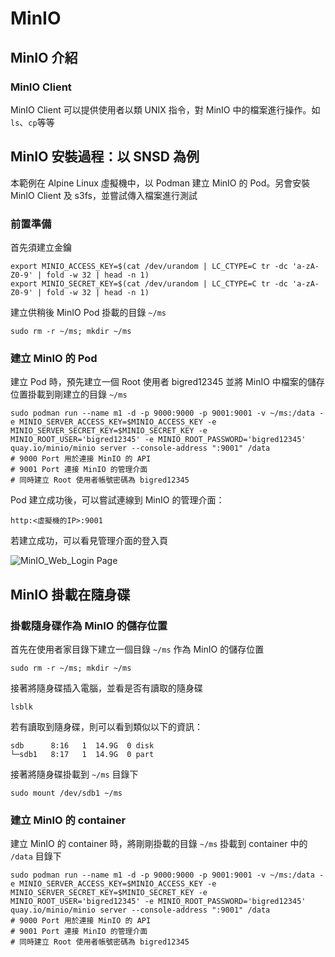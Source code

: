 # MinIO

## MinIO 介紹

### MinIO Client

MinIO Client 可以提供使用者以類 UNIX 指令，對 MinIO 中的檔案進行操作。如`ls`、`cp`等等

## MinIO 安裝過程：以 SNSD 為例

本範例在 Alpine Linux 虛擬機中，以 Podman 建立 MinIO 的 Pod。另會安裝 MinIO Client 及 s3fs，並嘗試傳入檔案進行測試

### 前置準備

首先須建立金鑰
```
export MINIO_ACCESS_KEY=$(cat /dev/urandom | LC_CTYPE=C tr -dc 'a-zA-Z0-9' | fold -w 32 | head -n 1)
export MINIO_SECRET_KEY=$(cat /dev/urandom | LC_CTYPE=C tr -dc 'a-zA-Z0-9' | fold -w 32 | head -n 1)
```

建立供稍後 MinIO Pod 掛載的目錄 `~/ms`

```
sudo rm -r ~/ms; mkdir ~/ms
```

### 建立 MinIO 的 Pod

建立 Pod 時，預先建立一個 Root 使用者 bigred12345
並將 MinIO 中檔案的儲存位置掛載到剛建立的目錄 `~/ms`

```
sudo podman run --name m1 -d -p 9000:9000 -p 9001:9001 -v ~/ms:/data -e MINIO_SERVER_ACCESS_KEY=$MINIO_ACCESS_KEY -e MINIO_SERVER_SECRET_KEY=$MINIO_SECRET_KEY -e MINIO_ROOT_USER='bigred12345' -e MINIO_ROOT_PASSWORD='bigred12345' quay.io/minio/minio server --console-address ":9001" /data
# 9000 Port 用於連接 MinIO 的 API
# 9001 Port 連接 MinIO 的管理介面
# 同時建立 Root 使用者帳號密碼為 bigred12345
```

Pod 建立成功後，可以嘗試連線到 MinIO 的管理介面：

`http:<虛擬機的IP>:9001`

若建立成功，可以看見管理介面的登入頁

![MinIO_Web_Login Page](https://imgur.com/Rgrpvhf.png)

## MinIO 掛載在隨身碟

### 掛載隨身碟作為 MinIO 的儲存位置


首先在使用者家目錄下建立一個目錄 `~/ms` 作為 MinIO 的儲存位置

```
sudo rm -r ~/ms; mkdir ~/ms
```

接著將隨身碟插入電腦，並看是否有讀取的隨身碟

```
lsblk
```

若有讀取到隨身碟，則可以看到類似以下的資訊：

```
sdb      8:16   1  14.9G  0 disk
└─sdb1   8:17   1  14.9G  0 part
```



接著將隨身碟掛載到 `~/ms` 目錄下

```
sudo mount /dev/sdb1 ~/ms
```

### 建立 MinIO 的 container

建立 MinIO 的 container 時，將剛剛掛載的目錄 `~/ms` 掛載到 container 中的 `/data` 目錄下

```
sudo podman run --name m1 -d -p 9000:9000 -p 9001:9001 -v ~/ms:/data -e MINIO_SERVER_ACCESS_KEY=$MINIO_ACCESS_KEY -e MINIO_SERVER_SECRET_KEY=$MINIO_SECRET_KEY -e MINIO_ROOT_USER='bigred12345' -e MINIO_ROOT_PASSWORD='bigred12345' quay.io/minio/minio server --console-address ":9001" /data
# 9000 Port 用於連接 MinIO 的 API
# 9001 Port 連接 MinIO 的管理介面
# 同時建立 Root 使用者帳號密碼為 bigred12345
```

